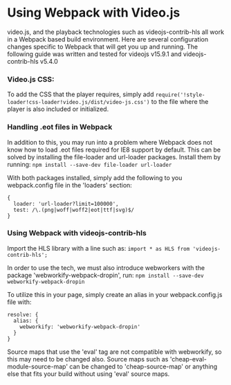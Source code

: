 # Using Webpack with Video.js

video.js, and the playback technologies such as videojs-contrib-hls all work in a Webpack based build environment. Here are several configuration changes specific to Webpack that will get you up and running. The following guide was written and tested for videojs v15.9.1 and videojs-contrib-hls v5.4.0

### Video.js CSS:
To add the CSS that the player requires, simply add
`require('!style-loader!css-loader!video.js/dist/video-js.css')` to the file where the player is also included or initialized.

### Handling .eot files in Webpack
In addition to this, you may run into a problem where Webpack does not know how to load .eot files required for IE8 support by default. This can be solved by installing the file-loader and url-loader packages. Install them by running:
`npm install --save-dev file-loader url-loader`

With both packages installed, simply add the following to you webpack.config file in the 'loaders' section:
```
{
  loader: 'url-loader?limit=100000',
  test: /\.(png|woff|woff2|eot|ttf|svg)$/
}
```

### Using Webpack with videojs-contrib-hls
Import the HLS library with a line such as:
`import * as HLS from 'videojs-contrib-hls';`

In order to use the tech, we must also introduce webworkers with the package 'webworkify-webpack-dropin', run:
`npm install --save-dev webworkify-webpack-dropin`

To utilize this in your page, simply create an alias in your webpack.config.js file with:
```
resolve: {
  alias: {
    webworkify: 'webworkify-webpack-dropin'
  }
}
```

Source maps that use the 'eval' tag are not compatible with webworkify, so this may need to be changed also. Source maps such as 'cheap-eval-module-source-map' can be changed to 'cheap-source-map' or anything else that fits your build without using 'eval' source maps.
